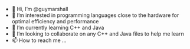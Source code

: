 - 👋 Hi, I’m @guymarshall
- 👀 I’m interested in programming languages close to the hardware for optimal efficiency and performance
- 🌱 I’m currently learning C++ and Java
- 💞️ I’m looking to collaborate on any C++ and Java files to help me learn
- 📫 How to reach me ...

<!---
guymarshall/guymarshall is a ✨ special ✨ repository because its `README.md` (this file) appears on your GitHub profile.
You can click the Preview link to take a look at your changes.
--->
